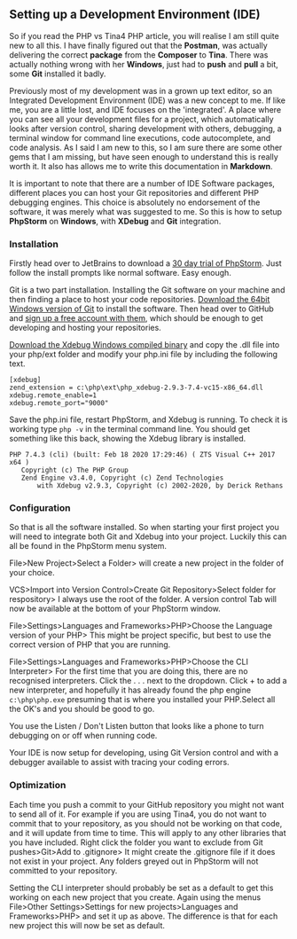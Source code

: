 ## Setting up a Development Environment (IDE)

So if you read the PHP vs Tina4 PHP article, you will realise I am still quite new to all this. I have finally figured out that the **Postman**, was actually delivering the correct **package** from the **Composer** to **Tina**. There was actually nothing wrong with her **Windows**, just had to **push** and **pull** a bit, some **Git** installed it badly. 

Previously most of my development was in a grown up text editor, so an Integrated Development Environment (IDE) was a new concept to me. If like me, you are a little lost, and IDE focuses on the 'integrated'. A place where you can see all your development files for a project, which automatically looks after version control, sharing development with others, debugging, a terminal window for command line executions, code autocomplete, and code analysis. As I said I am new to this, so I am sure there are some other gems that I am missing, but have seen enough to understand this is really worth it. It also has allows me to write this documentation in **Markdown**. 

It is important to note that there are a number of IDE Software packages, different places you can host your Git repositories and different PHP debugging engines. This choice is absolutely no endorsement of the software, it was merely what was suggested to me. So this is how to setup **PhpStorm** on **Windows**, with **XDebug** and **Git** integration. 

### Installation

Firstly head over to JetBrains to download a [30 day trial of PhpStorm](https://www.jetbrains.com/phpstorm/download/#section=windows). Just follow the install prompts like normal software. Easy enough.

Git is a two part installation. Installing the Git software on your machine and then finding a place to host your code repositories. [Download the 64bit Windows version of Git](https://git-scm.com/download/win) to install the software. Then head over to GitHub and [sign up a free account with them](https://github.com/), which should be enough to get developing and hosting your repositories.

[Download the Xdebug Windows compiled binary](https://xdebug.org/download) and copy the .dll file into your php/ext folder and modify your php.ini file by including the following text.

```angular2
[xdebug]
zend_extension = c:\php\ext\php_xdebug-2.9.3-7.4-vc15-x86_64.dll
xdebug.remote_enable=1
xdebug.remote_port="9000"
```

Save the php.ini file, restart PhpStorm, and Xdebug is running. To check it is working type ```php -v``` in the terminal command line. You should get something like this back, showing the Xdebug library is installed.

```
PHP 7.4.3 (cli) (built: Feb 18 2020 17:29:46) ( ZTS Visual C++ 2017 x64 )
   Copyright (c) The PHP Group
   Zend Engine v3.4.0, Copyright (c) Zend Technologies
       with Xdebug v2.9.3, Copyright (c) 2002-2020, by Derick Rethans
```

### Configuration

So that is all the software installed. So when starting your first project you will need to integrate both Git and Xdebug into your project. Luckily this can all be found in the PhpStorm menu system. 

File>New Project>Select a Folder> will create a new project in the folder of your choice.

VCS>Import into Version Control>Create Git Repository>Select folder for respository> I always use the root of the folder. A version control Tab will now be available at the bottom of your PhpStorm window. 

File>Settings>Languages and Frameworks>PHP>Choose the Language version of your PHP> This might be project specific, but best to use the correct version of PHP that you are running.

File>Settings>Languages and Frameworks>PHP>Choose the CLI Interpreter> For the first time that you are doing this, there are no recognised interpreters. Click the . . . next to the dropdown. Click + to add a new interpreter, and hopefully it has already found the php engine ```c:\php\php.exe``` presuming that is where you installed your PHP.Select all the OK's and you should be good to go.

You use the Listen / Don't Listen button that looks like a phone to turn debugging on or off when running code.

Your IDE is now setup for developing, using Git Version control and with a debugger available to assist with tracing your coding errors.

### Optimization

Each time you push a commit to your GitHub repository you might not want to send all of it. For example if you are using Tina4, you do not want to commit that to your repository, as you should not be working on that code, and it will update from time to time. This will apply to any other libraries that you have included. 
Right click the folder you want to exclude from Git pushes>Git>Add to .gitignore> It might create the .gitignore file if it does not exist in your project. Any folders greyed out in PhpStorm will not committed to your repository. 

Setting the CLI interpreter should probably be set as a default to get this working on each new project that you create. Again using the menus
File>Other Settings>Settings for new projects>Languages and Frameworks>PHP> and set it up as above. The difference is that for each new project this will now be set as default.

